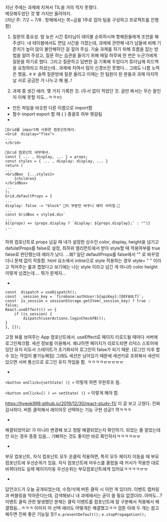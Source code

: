 지난 주에는 과제에 지쳐서 TIL을 거의 적지 못했다.    
메모해두었던 것 몇 가지만 올려야지.    
(지난 주: 7/2 ~ 7/8 . 항해에서는 목~금을 1주로 잡아 팀을 구성하고 프로젝트를 진행함)

1. 질문의 중요성.
 밤 늦은 시간 튜터님이 테이블 순회하시며 항해원들에게 조언을 해 주셨다. 내 테이블에서도 면담 시간을 가졌는데, 과제에 관련해 내가 남들에 비해 기준치가 높아 많이 불안해하던 걸 짚어 주심. 기술 과제를 하기 위해 흐름을 잡는 방법을 알려 주셨고, 질문 하는 습관을 들이기 위해 매일 하루에 한 번은 누군가에게 질문을 하기로 했다. 그리고 질문하고 답변한 걸 기록해 두었다가 튜터님께 피드백을 요청하라고 하셨는데.. 과제에 치여서 많이 신경쓰진 못했다... 그래도 나름 노력은 했음..ㅎㅎ 슬랙 질문방에 질문 올리고 이제는 전 팀원이 된 분들과 과제 마지막날 서로 궁금한 거 나누고 해 봄..!

2. 과제 중 생긴 에러. 몇 가지 기록한 것. (두서 없이 적었던 것. 글만 봐서는 무슨 말인지 이해 못할 지도...ㅋㅋㅠ)
- 만든 파일을 비슷한 다른 이름으로 import함
- 함수 import export 할 때 { } 중괄호 여부 헷갈림
- 

```
🎈Grid를 import해 사용한 컴포넌트에서.
<Grid  display="flex">
...
</Grid>

🎈Grid 컴포넌트 내부에서.
const { ... , display, ... } = props;
const styles = { ... , display: display, ... }
return (
...
<GridBox  {...styles}>
	{children}
</GridBox>
...
);
Grid.defaultProps = {
...
display: false -> "block" 🤨이 부분만 바꾸니 에러 사라짐.🤨
...
const GridBox = styled.div`
...
${(props) => (props.display ? `display: ${props.display};` : "")}
...
`
```
하위 컴포넌트로 props 넘길 때 내가 설정한 상수인 color, display, height을 넘기고 dafulatProps를 false로 설정, 최하위 엘리먼트에서 받아 style할 때 적용여부를 true false로 판단했는데 에러가 났다. ...왜?
일단 defaultProps를 false에서 "" 로 바꾸었더니 문제 없이 작동함.
html 요소에서 inline으로 style 적용하는 경우 style= " " 이라고 적어주는 룰과 겹쳤다고 보기에는 나는 style 이라고 넘긴 게 아니라 color height 이렇게 넘겼는데....
뭐가 문제지...

-
```
const  dispatch = useDispatch();
const  _session_key = `firebase:authUser:${apiKey}:[DEFAULT]`;
const  is_session = sessionStorage.getItem(_session_key) ? true : false;
React.useEffect(() => {
	if (is_session) {
		dispatch(userActions.loginCheckFB());
}
}, []);
```
고정 뷰를 보여주는 App 컴포넌트에서.  useEffect로 페이지 리로드될 때마다 서버에 로그인체크함. 세션 정보를 이용해서.
왜냐하면 페이지가 리로드되면 리덕스 스토어에 있던 유저 리듀서 스테이트가 초기화되어 로그인이 false가 되기 때문. (로그인 이후 할 수 있는 작업이 불가능해짐)
그래도 세션은 남아있기 때문에 세션키로 조회해서 세션이 있으면 
서버 통신으로 로그인 유지 작업을 함.
ㅋㅋㅋㅋㅠㅠㅠㅠㅠ

-
```<button onClick={setState( )} >``` 이렇게 하면 무한루프 됨. 

```<button onClick={( ) => setState( )} >``` 이렇게 해야 함.

https://hyeok999.github.io/2019/12/30/react-study-11/
이 글 보고 고쳤다. 진짜 감사하다.
버튼 클릭해서 레이아웃 선택하는 기능 구현 성공!! 꺅ㅋㅋㅋ 

-
해결되었어요! 가 아니라
변경해 보고 정말 해결되었는지 확인하기.
되었는 줄 알았는데 안 되는 경우 종종 있음...
기뻐하는 것도 좋지만 바로 확인하자ㅋㅋㅋㅋㅠㅠ


-
부모 컴포넌트, 자식 컴포넌트 모두 온클릭 적용하면, 특히 모두 페이지 이동을 때
부모 컴포넌트에 우선순위가 있음.
자식 컴포넌트에 마우스를 올렸을 때 커서가 적용한 대로 바뀌더라도
실제 페이지이동 우선순위는 부모컴포넌트에게 있어요ㅋㅋㅋㅋㅠㅠ

-
답안코드가 오늘 공개되었는데, 
수정/삭제 버튼 클릭 시 이런 게 있더라. 이벤트 캡처링과 버블링을 막아준다는데,
검색해보니 내 과제에서는 굳이 쓸 필요 없겠더라..아마도...?
이벤트 클릭 관련 발생했던 문제는 클릭 이벤트를 컴포넌트에 잘 구분해서 적용해서 해결했음...ㅋㅋㅋ 이미지 미 선택 에러도 어떻게든 해결했고ㅋㅋ 암튼 아래 두 개는 참고해두면 진짜 좋은 기능일 듯!!
```e.preventDefault();```
```e.stopPropagation();```
